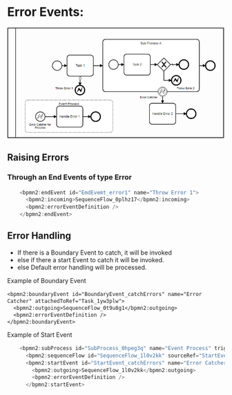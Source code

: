 
# Error Events:

![BPMN Diagram](./error_events.png)

## Raising Errors
### Through an End Events of type Error

```js
    <bpmn2:endEvent id="EmdEvemt_error1" name="Throw Error 1">
      <bpmn2:incoming>SequenceFlow_0plhz17</bpmn2:incoming>
      <bpmn2:errorEventDefinition />
    </bpmn2:endEvent>
```

## Error Handling

- If there is a Boundary Event to catch, it will be invoked
- else if there a start Event to catch it will be invoked.
- else Default error handling will be processed.

Example of Boundary Event

    <bpmn2:boundaryEvent id="BoundaryEvent_catchErrors" name="Error Catcher" attachedToRef="Task_1yw3plw">
      <bpmn2:outgoing>SequenceFlow_0t9u8g1</bpmn2:outgoing>
      <bpmn2:errorEventDefinition />
    </bpmn2:boundaryEvent>


Example of Start Event 
```js
    <bpmn2:subProcess id="SubProcess_0hpeg3q" name="Event Process" triggeredByEvent="true">
      <bpmn2:sequenceFlow id="SequenceFlow_1l0v2kk" sourceRef="StartEvent_catchErrors" targetRef="Task_10xnxy7" />
      <bpmn2:startEvent id="StartEvent_catchErrors" name="Error Catcher for Process">
        <bpmn2:outgoing>SequenceFlow_1l0v2kk</bpmn2:outgoing>
        <bpmn2:errorEventDefinition />
      </bpmn2:startEvent>
```
   